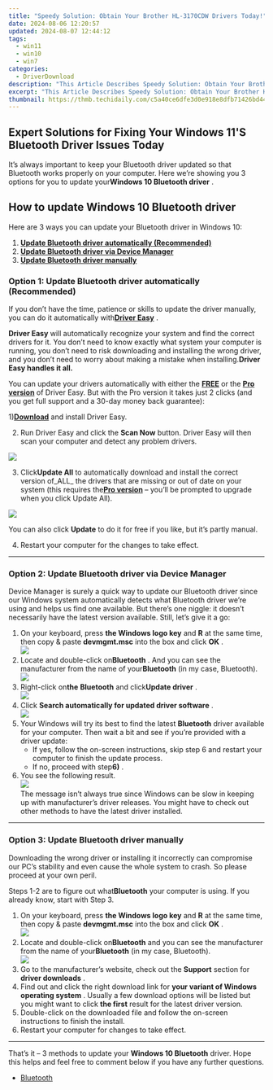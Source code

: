 ```yaml
---
title: "Speedy Solution: Obtain Your Brother HL-3170CDW Drivers Today!"
date: 2024-08-06 12:20:57
updated: 2024-08-07 12:44:12
tags:
  - win11
  - win10
  - win7
categories:
  - DriverDownload
description: "This Article Describes Speedy Solution: Obtain Your Brother HL-3170CDW Drivers Today!"
excerpt: "This Article Describes Speedy Solution: Obtain Your Brother HL-3170CDW Drivers Today!"
thumbnail: https://thmb.techidaily.com/c5a40ce6dfe3d0e918e8dfb71426bd44117e8ee24ff85257e3a0b7e2c37dbd29.jpg
---
```


## Expert Solutions for Fixing Your Windows 11'S Bluetooth Driver Issues Today

It’s always important to keep your Bluetooth driver updated so that Bluetooth works properly on your computer. Here we’re showing you 3 options for you to update your**Windows 10 Bluetooth driver** .

## How to update Windows 10 Bluetooth driver

Here are 3 ways you can update your Bluetooth driver in Windows 10:

1. **[Update Bluetooth driver automatically (Recommended)](https://www.drivereasy.com/knowledge/windows-10-bluetooth-driver-free-download-install-easily/#O1)**
2. **[Update Bluetooth driver via Device Manager](https://tools.techidaily.com/drivereasy/download/)**
3. **[Update Bluetooth driver manually](https://tools.techidaily.com/drivereasy/download/)**

### Option 1: Update Bluetooth driver automatically (Recommended)

 If you don’t have the time, patience or skills to update the driver manually, you can do it automatically with[**Driver Easy**](https://tools.techidaily.com/drivereasy/download/) .

**Driver Easy**   will automatically recognize your system and find the correct drivers for it. You don’t need to know exactly what system your computer is running, you don’t need to risk downloading and installing the wrong driver, and you don’t need to worry about making a mistake when installing.**Driver Easy handles it all.**

 You can update your drivers automatically with either the **[FREE](https://tools.techidaily.com/drivereasy/download/)**  or the **[Pro version](https://tools.techidaily.com/drivereasy/download/)**  of Driver Easy. But with the Pro version it takes just 2 clicks (and you get full support and a 30-day money back guarantee):

 1)[**Download**](https://tools.techidaily.com/drivereasy/download/) and install Driver Easy.

 2) Run Driver Easy and click the **Scan Now** button. Driver Easy will then scan your computer and detect any problem drivers.

![](https://images.drivereasy.com/wp-content/uploads/2018/05/img_5afb955c3ee3c.jpg)

 3) Click**Update All** to automatically download and install the correct version of_ALL_ the drivers that are missing or out of date on your system (this requires the[**Pro version**](https://tools.techidaily.com/drivereasy/download/) – you’ll be prompted to upgrade when you click Update All).

![](https://images.drivereasy.com/wp-content/uploads/2018/08/img_5b627e9c324d0.jpg)

 You can also click **Update** to do it for free if you like, but it’s partly manual.

4) Restart your computer for the changes to take effect.

---

### Option 2: Update Bluetooth driver via Device Manager

 Device Manager is surely a quick way to update our Bluetooth driver since our Windows system automatically detects what Bluetooth driver we’re using and helps us find one available. But there’s one niggle: it doesn’t necessarily have the latest version available. Still, let’s give it a go:

1. On your keyboard, press **the Windows logo key** and **R**  at the same time, then copy & paste **devmgmt.msc** into the box and click **OK** .  
![](https://images.drivereasy.com/wp-content/uploads/2018/05/img_5afb9c1b96ba9.png)
2. Locate and double-click on**Bluetooth** . And you can see the manufacturer from the name of your**Bluetooth** (in my case, Bluetooth).  
![](https://images.drivereasy.com/wp-content/uploads/2018/06/img_5b1e4e11950c1.jpg)
3. Right-click on**the** **Bluetooth** and click**Update driver** .  
![](https://images.drivereasy.com/wp-content/uploads/2018/06/img_5b1e4eb0d5139.jpg)
4. Click **Search automatically for updated driver software** .  
![](https://images.drivereasy.com/wp-content/uploads/2018/06/img_5b1e502f3ef41.jpg)
5. Your Windows will try its best to find the latest **Bluetooth** driver available for your computer. Then wait a bit and see if you’re provided with a driver update:  
   * If yes, follow the on-screen instructions, skip step 6 and restart your computer to finish the update process.  
   * If no, proceed with step**6)** .
6. You see the following result.  
![](https://images.drivereasy.com/wp-content/uploads/2018/06/img_5b1e50b3b2304.jpg)  
 The message isn’t always true since Windows can be slow in keeping up with manufacturer’s driver releases. You might have to check out other methods to have the latest driver installed.

---

### Option 3: Update Bluetooth driver manually

 Downloading the wrong driver or installing it incorrectly can compromise our PC’s stability and even cause the whole system to crash. So please proceed at your own peril.

 Steps 1-2 are to figure out what**Bluetooth** your computer is using. If you already know, start with Step 3.

1. On your keyboard, press **the Windows logo key** and **R**  at the same time, then copy & paste **devmgmt.msc** into the box and click **OK** .  
![](https://images.drivereasy.com/wp-content/uploads/2018/05/img_5afb9c1b96ba9.png)
2. Locate and double-click on**Bluetooth** and you can see the manufacturer from the name of your**Bluetooth** (in my case, Bluetooth).  
![](https://images.drivereasy.com/wp-content/uploads/2018/06/img_5b1e4e11950c1.jpg)
3. Go to the manufacturer’s website, check out the **Support** section for **driver downloads** .
4. Find out and click the right download link for **your variant of Windows operating system**  . Usually a few download options will be listed but you might want to click   **the first**  result for the latest driver version.
5. Double-click on the downloaded file and follow the on-screen instructions to finish the install.
6. Restart your computer for changes to take effect.

---

That’s it  – 3 methods to update your **Windows 10 Bluetooth** driver. Hope this helps and feel free to comment below if you have any further questions.

* [Bluetooth](https://tools.techidaily.com/drivereasy/download/)

<ins class="adsbygoogle"
     style="display:block"
     data-ad-format="autorelaxed"
     data-ad-client="ca-pub-7571918770474297"
     data-ad-slot="1223367746"></ins>



<ins class="adsbygoogle"
     style="display:block"
     data-ad-client="ca-pub-7571918770474297"
     data-ad-slot="8358498916"
     data-ad-format="auto"
     data-full-width-responsive="true"></ins>
